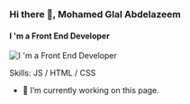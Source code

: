 
 ### Hi there 👋, Mohamed Glal Abdelazeem
#### I 'm a Front End Developer
![I 'm a Front End Developer]( https://mir-s3-cdn-cf.behance.net/project_modules/disp/edc3ab78364175.5ca3009cb66a0.gif)

 

Skills:   JS / HTML / CSS

- 🔭 I’m currently working on this page. 













